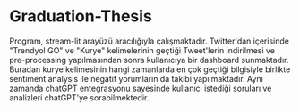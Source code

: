 # Graduation-Thesis

Program, stream-lit arayüzü aracılığıyla çalışmaktadır. Twitter'dan içerisinde "Trendyol GO" ve "Kurye" kelimelerinin geçtiği Tweet'lerin indirilmesi ve pre-processing yapılmasından sonra kullanıcıya bir dashboard sunmaktadır. Buradan kurye kelimesinin hangi zamanlarda en çok geçtiği bilgisiyle birlikte sentiment analysis ile negatif yorumların da takibi yapılmaktadır. Aynı zamanda chatGPT entegrasyonu sayesinde kullanıcı istediği soruları ve analizleri chatGPT'ye sorabilmektedir.
